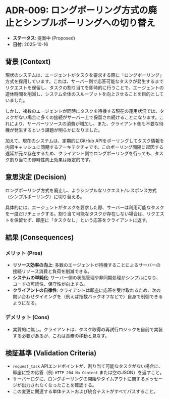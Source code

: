 # ADR-009: ロングポーリング方式の廃止とシンプルポーリングへの切り替え

- **ステータス**: 提案中 (Proposed)
- **日付**: 2025-10-16

## 背景 (Context)

現状のシステムは、エージェントがタスクを要求する際に「ロングポーリング」方式を採用しています。これは、サーバー側で応答可能なタスクが発生するまでリクエストを保留し、タスクの割り当てを即時的に行うことで、エージェントの遊休時間を削減し、システム全体のスループットを向上させることを目的としていました。

しかし、複数のエージェントが同時にタスクを待機する現在の運用状況では、タスクがない場合に多くの接続がサーバー上で保留され続けることになります。これにより、サーバーリソースの消費が増加し、また、クライアント側も不要な待機が発生するという課題が明らかになりました。

加えて、現在のシステムは、定期的にGitHub APIをポーリングしてタスク情報を内部キャッシュに同期するアーキテクチャです。このポーリング間隔に起因する遅延が元々存在するため、クライアント側でロングポーリングを行っても、タスク割り当ての即時性向上効果は限定的です。

## 意思決定 (Decision)

ロングポーリング方式を廃止し、よりシンプルなリクエスト/レスポンス方式（シンプルポーリング）に切り替える。

具体的には、エージェントがタスクを要求した際、サーバーは利用可能なタスクを一度だけチェックする。割り当て可能なタスクが存在しない場合は、リクエストを保留せず、即座に「タスクなし」という応答をクライアントに返す。

## 結果 (Consequences)

### メリット (Pros)

- **リソース効率の向上**: 多数のエージェントが待機することによるサーバーの接続リソース消費と負荷を削減できる。
- **システムの単純化**: サーバー側の状態管理や非同期処理がシンプルになり、コードの可読性、保守性が向上する。
- **クライアントの自律性**: クライアントは即座に応答を受け取れるため、次の問い合わせタイミングを（例えば指数バックオフなどで）自身で制御できるようになる。

### デメリット (Cons)

- 実質的に無し。クライアントは、タスク取得の再試行ロジックを自前で実装する必要があるが、これは責務の移動と見なす。

## 検証基準 (Validation Criteria)

- `request_task` APIエンドポイントが、割り当て可能なタスクがない場合に、即座に空の応答（例: `HTTP 204 No Content` または空のJSON）を返すこと。
- サーバーログに、ロングポーリングの開始やタイムアウトに関するメッセージが出力されなくなったことを確認する。
- この変更に関連する単体テストおよび統合テストがすべてパスすること。
